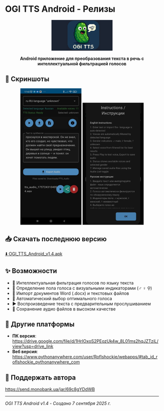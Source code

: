 # OGI TTS Android - Релизы

<p align="center">
  <img src="https://raw.githubusercontent.com/Roflsockie/ogi-tts-android/main/OGI%20TTS.png" alt="OGI TTS Logo" width="200"/>
</p>

<p align="center">
  <strong>Android приложение для преобразования текста в речь с интеллектуальной фильтрацией голосов</strong>
</p>

## 📱 Скриншоты

<div align="center">
  <img src="https://raw.githubusercontent.com/Roflsockie/ogi-tts-android/main/screen1.jpg" alt="Screen 1" width="200"/>
  <img src="https://raw.githubusercontent.com/Roflsockie/ogi-tts-android/main/screen2.jpg" alt="Screen 2" width="200"/>
</div>

## 📥 Скачать последнюю версию

[⬇️ OGI_TTS_Android_v1.4.apk](https://github.com/Roflsockie/ogi-tts-android-releases/releases/download/v1.4/OGI_TTS_Android_v1.4_2025-09-07.apk)

## ✨ Возможности

- 🎤 Интеллектуальная фильтрация голосов по языку текста
- 👥 Определение пола голоса с визуальными индикаторами (♂ ♀ ⚲)
- 📄 Импорт документов Word (.docx) и текстовых файлов
- 🎯 Автоматический выбор оптимального голоса
- ▶️ Воспроизведение текста с предварительным прослушиванием
- 💾 Сохранение аудио файлов в высоком качестве

## 🔗 Другие платформы

- **ПК версия**: https://drive.google.com/file/d/1HrIOxoS2PEozUk4w_8L01ms2hqJZTziL/view?usp=drive_link
- **Веб версия**: https://www.pythonanywhere.com/user/Roflshockie/webapps/#tab_id_roflshockie_pythonanywhere_com

## 💝 Поддержать автора

https://send.monobank.ua/jar/69c8gYDdWB

---

*OGI TTS Android v1.4 - Создано 7 сентября 2025 г.*

